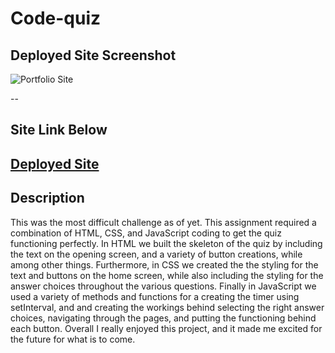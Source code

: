 # Code-quiz

## Deployed Site Screenshot

![Portfolio Site]()

--
## Site Link Below
[Deployed Site](https://jacksonpeak1.github.io/Code-quiz/)
--
## Description
This was the most difficult challenge as of yet. This assignment required a combination of HTML, CSS, and JavaScript coding to get the quiz functioning perfectly. In HTML we built the skeleton of the quiz by including the text on the opening screen, and a variety of button creations, while among other things. Furthermore, in CSS we created the the styling for the text and buttons on the home screen, while also including the styling for the answer choices throughout the various questions. Finally in JavaScript we used a variety of methods and functions for a creating the timer  using setInterval, and and creating the workings behind selecting the right answer choices, navigating through the pages, and putting the functioning behind each button. Overall I really enjoyed this project, and it made me excited for the future for what is to come.